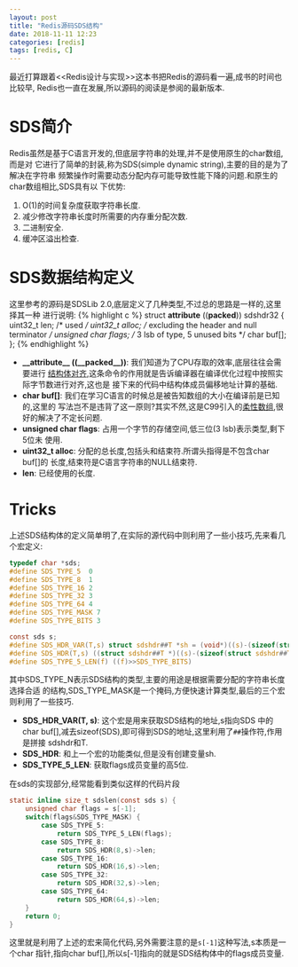 ```yaml
---
layout: post
title: "Redis源码SDS结构"
date: 2018-11-11 12:23
categories: [redis]
tags: [redis, C]
---
```


最近打算跟着<<Redis设计与实现>>这本书把Redis的源码看一遍,成书的时间也比较早,
Redis也一直在发展,所以源码的阅读是参阅的最新版本.

# SDS简介
Redis虽然是基于C语言开发的,但底层字符串的处理,并不是使用原生的char数组,而是对
它进行了简单的封装,称为SDS(simple dynamic string),主要的目的是为了解决在字符串
频繁操作时需要动态分配内存可能导致性能下降的问题.和原生的char数组相比,SDS具有以
下优势:
1. O(1)的时间复杂度获取字符串长度.
2. 减少修改字符串长度时所需要的内存重分配次数.
3. 二进制安全.
4. 缓冲区溢出检查.

# SDS数据结构定义
这里参考的源码是SDSLib 2.0,底层定义了几种类型,不过总的思路是一样的,这里择其一种
进行说明:
{% highlight c %}
struct __attribute__ ((__packed__)) sdshdr32 {
    uint32_t len; /* used */
    uint32_t alloc; /* excluding the header and null terminator */
    unsigned char flags; /* 3 lsb of type, 5 unused bits */
    char buf[];
};
{% endhighlight %}
+ <strong>\_\_attribute\_\_ ((\_\_packed\_\_))</strong>: 我们知道为了CPU存取的效率,底层往往会需要进行
[结构体对齐][1],这条命令的作用就是告诉编译器在编译优化过程中按照实际字节数进行对齐,这也是
接下来的代码中结构体成员偏移地址计算的基础.
+ <strong>char buf[]</strong>: 我们在学习C语言的时候总是被告知数组的大小在编译前是已知的,这里的
写法岂不是违背了这一原则?其实不然,这是C99引入的[柔性数组][2],很好的解决了不定长问题.
+ <strong>unsigned char flags</strong>: 占用一个字节的存储空间,低三位(3 lsb)表示类型,剩下5位未
使用.
+ <strong>uint32_t alloc</strong>: 分配的总长度,包括头和结束符.所谓头指得是不包含char buf[]的
长度,结束符是C语言字符串的NULL结束符.
+ <strong>len</strong>: 已经使用的长度.


[1]: https://en.wikipedia.org/wiki/Data_structure_alignment
[2]: https://en.wikipedia.org/wiki/Flexible_array_member

# Tricks
上述SDS结构体的定义简单明了,在实际的源代码中则利用了一些小技巧,先来看几个宏定义:
```c
typedef char *sds;
#define SDS_TYPE_5  0
#define SDS_TYPE_8  1
#define SDS_TYPE_16 2
#define SDS_TYPE_32 3
#define SDS_TYPE_64 4
#define SDS_TYPE_MASK 7
#define SDS_TYPE_BITS 3

const sds s;
#define SDS_HDR_VAR(T,s) struct sdshdr##T *sh = (void*)((s)-(sizeof(struct sdshdr##T)));
#define SDS_HDR(T,s) ((struct sdshdr##T *)((s)-(sizeof(struct sdshdr##T))))
#define SDS_TYPE_5_LEN(f) ((f)>>SDS_TYPE_BITS)
```
其中SDS\_TYPE\_N表示SDS结构的类型,主要的用途是根据需要分配的字符串长度选择合适
的结构,SDS\_TYPE\_MASK是一个掩码,方便快速计算类型,最后的三个宏则利用了一些技巧.
+ <strong>SDS\_HDR\_VAR(T, s)</strong>: 这个宏是用来获取SDS结构的地址,s指向SDS
中的char buf[],减去sizeof(SDS),即可得到SDS的地址,这里利用了`##`操作符,作用是拼接
sdshdr和T.
+ <strong>SDS\_HDR</strong>: 和上一个宏的功能类似,但是没有创建变量sh.
+ <strong>SDS\_TYPE\_5\_LEN</strong>: 获取flags成员变量的高5位.

在sds的实现部分,经常能看到类似这样的代码片段
```c
static inline size_t sdslen(const sds s) {
    unsigned char flags = s[-1];
    switch(flags&SDS_TYPE_MASK) {
        case SDS_TYPE_5:
            return SDS_TYPE_5_LEN(flags);
        case SDS_TYPE_8:
            return SDS_HDR(8,s)->len;
        case SDS_TYPE_16:
            return SDS_HDR(16,s)->len;
        case SDS_TYPE_32:
            return SDS_HDR(32,s)->len;
        case SDS_TYPE_64:
            return SDS_HDR(64,s)->len;
    }
    return 0;
}
```
这里就是利用了上述的宏来简化代码,另外需要注意的是`s[-1]`这种写法,s本质是一个char
指针,指向char buf[],所以s[-1]指向的就是SDS结构体中的flags成员变量.
